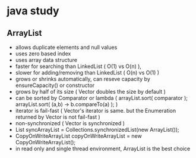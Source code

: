# java study

## ArrayList
* allows duplicate elements and null values
* uses zero based index
* uses array data structure
* faster for searching than LinkedList ( O(1) vs O(n) ), 
* slower for adding/removing than LinkedList ( O(n) vs O(1) ) 
* grows or shrinks automatically, can reseve capacity by ensureCapacity() or constructor
* grows by half of its size ( Vector doubles the size by default )
* can be sorted by Comparator or lambda ( arrayList.sort( comparator ); arrayList.sort( (a,b) -> b.compareTo(a) ); )
* iterator is fail-fast ( Vector's iterator is same. but the Enumeration returned by Vector is not fail-fast ) 
* non-synchronized ( Vector is synchronized )
* List<String> syncArrayList = Collections.synchronizedList(new ArrayList<String>());
* CopyOnWriteArrayList<String> copyOnWriteArrayList = new CopyOnWriteArrayList<String>();
* in read only and single thread environment, ArrayList is the best choice

